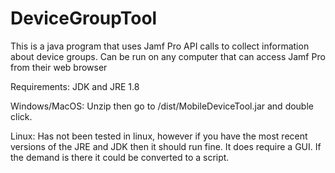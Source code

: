 # DeviceGroupTool
This is a java program that uses Jamf Pro API calls to collect information about device groups. Can be run on any computer that can access Jamf Pro from their web browser

Requirements: JDK and JRE 1.8

Windows/MacOS: Unzip then go to /dist/MobileDeviceTool.jar and double click.

Linux: Has not been tested in linux, however if you have the most recent versions of the JRE and JDK then it should run fine. It does require a GUI. If the demand is there it could be converted to a script.

